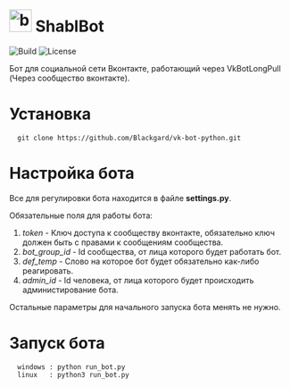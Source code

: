 # <img alt="bot-icon" src="https://image.flaticon.com/icons/svg/1786/1786548.svg" width="40px"></img>&nbsp;ShablBot
![Build](https://img.shields.io/azure-devops/build/sasna142/shablbot/2)
![License](https://img.shields.io/github/license/blackgard/shablbot)
<br>

Бот для социальной сети Вконтакте, работающий через VkBotLongPull (Через сообщество вконтакте).

# Установка
```
  git clone https://github.com/Blackgard/vk-bot-python.git
```

# Настройка бота 
Все для регулировки бота находится в файле **settings.py**.

Обязательные поля для работы бота:
  1. *token* - Ключ доступа к сообществу вконтакте, обязательно ключ должен быть с правами к сообщениям сообщества.
  2. *bot_group_id* - Id сообщества, от лица которого будет работать бот.
  3. *def_temp* - Слово на которое бот будет обязательно как-либо реагировать.
  4. *admin_id* - Id человека, от лица которого будет происходить администирование бота.
  
Остальные параметры для начального запуска бота менять не нужно.

# Запуск бота

```
  windows : python run_bot.py
  linux   : python3 run_bot.py
```
